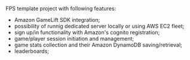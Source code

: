 FPS template project with following features:
- Amazon GameLift SDK integration;
- possibility of runnig dedicated server locally or using AWS EC2 fleet;
- sign up/in functionality with Amazon's cognito registration;
- game/player session initiation and management;
- game stats collection and their Amazon DynamoDB saving/retrieval;
- leaderboards;